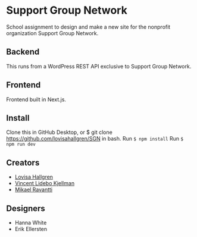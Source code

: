 # Support Group Network

School assignment to design and make a new site for the nonprofit organization Support Group Network.

## Backend
This runs from a WordPress REST API exclusive to Support Group Network.

## Frontend
Frontend built in Next.js.

## Install
Clone this in GitHub Desktop, or $ git clone https://github.com/lovisahallgren/SGN in bash.
Run `$ npm install`
Run `$ npm run dev`

## Creators
- [Lovisa Hallgren](https://github.com/lovisahallgren)
- [Vincent Lidebo Kjellman](https://github.com/VincentLideboKjellman)
- [Mikael Ravantti](https://github.com/MRavantti)

## Designers
- Hanna White
- Erik Ellersten
